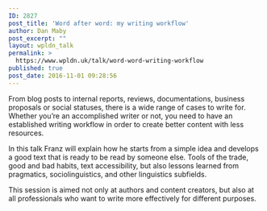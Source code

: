 ```yaml
---
ID: 2827
post_title: 'Word after word: my writing workflow'
author: Dan Maby
post_excerpt: ""
layout: wpldn_talk
permalink: >
  https://www.wpldn.uk/talk/word-word-writing-workflow
published: true
post_date: 2016-11-01 09:28:56
---
```

From blog posts to internal reports, reviews, documentations, business proposals or social statuses, there is a wide range of cases to write for. Whether you’re an accomplished writer or not, you need to have an established writing workflow in order to create better content with less resources.

In this talk Franz will explain how he starts from a simple idea and develops a good text that is ready to be read by someone else. Tools of the trade, good and bad habits, text accessibility, but also lessons learned from pragmatics, sociolinguistics, and other linguistics subfields.

This session is aimed not only at authors and content creators, but also at all professionals who want to write more effectively for different purposes.